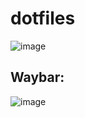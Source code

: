 # dotfiles

![image](https://github.com/Fiwa42/dotfiles/assets/69937337/d9e4c10b-ceb4-4d6c-bc08-0b76068a3ef7)

## Waybar:
![image](https://github.com/Fiwa42/dotfiles/assets/69937337/a2afb17f-b6e9-4978-ba57-5e06670ea4f2)
